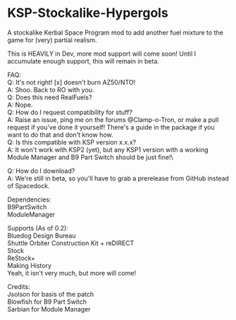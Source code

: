# KSP-Stockalike-Hypergols
A stockalike Kerbal Space Program mod to add another fuel mixture to the game for (very) partial realism.

This is HEAVILY in Dev, more mod support will come soon! Until I accumulate enough support, this will remain in beta.

FAQ:\
Q: It's not right! [x] doesn't burn AZ50/NTO!\
A: Shoo. Back to RO with you.\
Q: Does this need RealFuels?\
A: Nope.\
Q: How do I request compatibility for stuff?\
A: Raise an issue, ping me on the forums @Clamp-o-Tron, or make a pull request if you've done it yourself! There's a guide in the package if you want to do that and don't know how.\
Q: Is this compatible with KSP version x.x.x?\
A: It won't work with KSP2 (yet), but any KSP1 version with a working Module Manager and B9 Part Switch should be just fine!\

Q: How do I download?\
A: We're still in beta, so you'll have to grab a prerelease from GitHub instead of Spacedock.

Dependencies:\
B9PartSwitch\
ModuleManager

Supports (As of 0.2):\
Bluedog Design Bureau\
Shuttle Orbiter Construction Kit + reDIRECT\
Stock\
ReStock+\
Making History\
Yeah, it isn't very much, but more will come!

Credits:\
Jsolson for basis of the patch\
Blowfish for B9 Part Switch\
Sarbian for Module Manager
